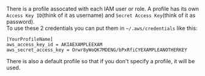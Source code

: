 There is a profile assocated with each IAM user or role.
A profile has its own `Access Key ID`(think of it as username) and `Secret Access Key`(think of it as password).  
To use these 2 credentials you can put them in `~/.aws/credentials` like this:
```
[YourProfileName]
aws_access_key_id = AKIAEXAMPLEEXAM
aws_secret_access_key = Orwr8yWoQK7MDENG/bPxRfiCYEXAMPLEANOTHERKEY
```

There is also a default profile so that if you don't specify a profile, it will be used.
